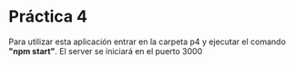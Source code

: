 # Práctica 4

Para utilizar esta aplicación entrar en la carpeta p4 y ejecutar el comando **"npm start"**. El server se iniciará en el puerto 3000
